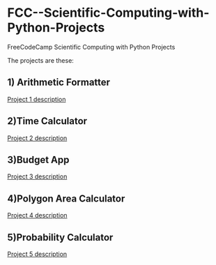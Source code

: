 # FCC--Scientific-Computing-with-Python-Projects
FreeCodeCamp Scientific Computing with Python Projects

The projects are these:

## 1) Arithmetic Formatter
[Project 1 description](https://www.freecodecamp.org/learn/scientific-computing-with-python/scientific-computing-with-python-projects/arithmetic-formatter)

## 2)Time Calculator
[Project 2 description](https://www.freecodecamp.org/learn/scientific-computing-with-python/scientific-computing-with-python-projects/time-calculator)

## 3)Budget App
[Project 3 description](https://www.freecodecamp.org/learn/scientific-computing-with-python/scientific-computing-with-python-projects/budget-app)

## 4)Polygon Area Calculator
[Project 4 description](https://www.freecodecamp.org/learn/scientific-computing-with-python/scientific-computing-with-python-projects/polygon-area-calculator)

## 5)Probability Calculator
[Project 5 description](https://www.freecodecamp.org/learn/scientific-computing-with-python/scientific-computing-with-python-projects/probability-calculator)
